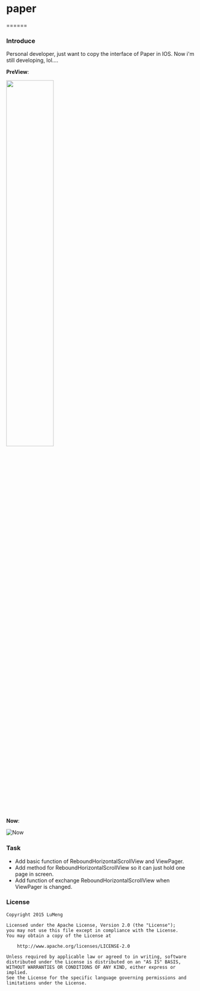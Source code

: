 # paper

======

### Introduce
Personal developer, just want to copy the interface of Paper in IOS.
Now i'm still developing, lol....

**PreView**:

<img src="http://7xphy5.com1.z0.glb.clouddn.com/B91227B7-4E9B-4301-A622-44D07F1DEFFD.png" width="50%" height="50%"/>

**Now**:

![Now](http://7xphy5.com1.z0.glb.clouddn.com/Telecine_2015-12-29-14-13-59.gif)

### Task

- Add basic function of ReboundHorizontalScrollView and ViewPager.
- Add method for ReboundHorizontalScrollView so it can just hold one page in screen.
- Add function of exchange ReboundHorizontalScrollView when ViewPager is changed.

### License
```
Copyright 2015 LuMeng

Licensed under the Apache License, Version 2.0 (the "License");
you may not use this file except in compliance with the License.
You may obtain a copy of the License at

    http://www.apache.org/licenses/LICENSE-2.0

Unless required by applicable law or agreed to in writing, software
distributed under the License is distributed on an "AS IS" BASIS,
WITHOUT WARRANTIES OR CONDITIONS OF ANY KIND, either express or implied.
See the License for the specific language governing permissions and
limitations under the License.
```
